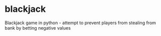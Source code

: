 # blackjack
Blackjack game in python - attempt to prevent players from stealing from bank by betting negative values
